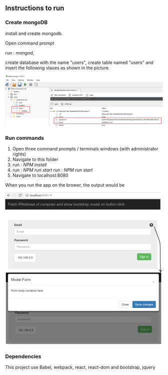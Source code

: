 ## Instructions to run

### Create mongoDB 
install and create mongodb.

Open command prompt


run : *mongod*, 

create database with the name "users",
create table named "users" and insert the following vlaues as shown in the picture.

![Alt text](https://raw.githubusercontent.com/amir-saeed/ReactJs/master/Authentication-in-react-using-node-and-express/Demo/mongodb.png?raw=true "Mongo DB")



### Run commands
1. Open three command prompts / terminals windows (with administrator rights) 
2. Navigate to this folder
2. run : *NPM install*
3. run : *NPM run start*
run : *NPM run start*
4. Navigate to localhost:8080

When you run the app on the brower, the output would be 

![Alt text](https://raw.githubusercontent.com/amir-saeed/ReactJs/master/Show-bootstrap-modal-on-button-click/output.png?raw=true "Bootstrap modal")

### Dependencies
This project use Babel, webpack, react, react-dom and bootstrap, jquery

